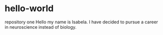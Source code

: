 # hello-world
repository one
Hello my name is Isabela.
I have decided to pursue a career in neuroscience instead of biology.
